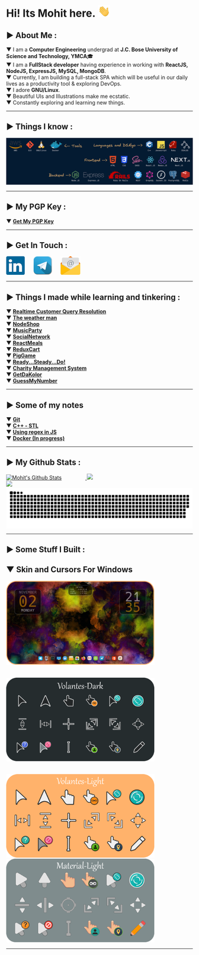 # Hi! Its Mohit here.&nbsp;<img height="32px" src="./Images/wave.gif"/>

## ▶ About Me :

▼ I am a **Computer Engineering** undergrad at **J.C. Bose University of Science and Technology, YMCA**🎓<br>
▼ I am a **FullStack developer** having experience in working with **ReactJS, NodeJS, ExpressJS, MySQL, MongoDB**.<br>
▼ Currently, I am building a full-stack SPA which will be useful in our daily lives as a productivity tool & exploring DevOps.<br>
▼ I adore **GNU/Linux**.<br>
▼ Beautiful UIs and Illustrations make me ecstatic.<br>
▼ Constantly exploring and learning new things.<br>

---

## ▶ Things I know :

![Tools and Technologies](./Images/Banner.svg)

---

## ▶ My PGP Key :

▼ [**Get My PGP Key**][pgp]

---

## ▶ Get In Touch :

[![LinkedIn](./Images/linkedinlogosmall.png)][linkedin]&nbsp;&nbsp;&nbsp;&nbsp;&nbsp;
[![Telegram](./Images/telegramlogosmall.png)][telegram]&nbsp;&nbsp;&nbsp;&nbsp;&nbsp;
[![Email](./Images/emaillogosmall.png)][email]&nbsp;&nbsp;&nbsp;&nbsp;&nbsp;

---

## ▶ Things I made while learning and tinkering :

▼ **[Realtime Customer Query Resolution][project11]**<br>
▼ **[The weather man][project12]**<br>
▼ **[NodeShop][project8]**<br>
▼ **[MusicParty][project10]**<br>
▼ **[SocialNetwork][project9]**<br>
▼ **[ReactMeals][project6]**<br>
▼ **[ReduxCart][project7]**<br>
▼ **[PigGame][project5]**<br>
▼ **[Ready...Steady...Do!][project2]**<br>
▼ **[Charity Management System][project1]**<br>
▼ **[GetDaKolor][project3]**<br>
▼ **[GuessMyNumber][project4]**<br>

---

## ▶ Some of my notes
▼ **[Git][notes1]**<br>
▼ **[C++ - STL][notes2]**<br>
▼ **[Using regex in JS][notes3]**<br>
▼ **[Docker (In progress)][notes4]**<br>

---

## ▶ My Github Stats :

<a href="#">
 <img height="175px" style="margin-right:64px;" src="https://github-readme-stats-eight-theta.vercel.app/api?username=aystic&count_private=true&hide=stars&show_icons=true&theme=great-gatsby&border_radius=16px&border_color=#999" alt="Mohit's Github Stats"/>
</a>
<a href="#">
  <img height="175px" src="https://github-readme-stats-eight-theta.vercel.app/api/top-langs/?username=aystic&layout=compact&hide=html,css&langs_count=10&theme=great-gatsby&border_radius=16px&border_color=#999"/> 
</a>
<br/>
<a href="#">
  <img src="https://komarev.com/ghpvc/?username=aystic&color=e67e22"/>
</a>

<br/>

<a href="#">
  <img align="center" src="https://github.com/aystic/aystic/blob/output/github-contribution-grid-snake.svg" alt="snake"/>
</a>

---

## ▶ Some Stuff I Built :

## ▼ Skin and Cursors For Windows

<a href="#"><img src="./Images/windowsdesktop.png" width="400px" style="margin-right:32px;margin-bottom:32px;"/></a>
<a href="https://www.deviantart.com/aystic/art/Volantes-Dark-879809065"><img src="./Images/Volantes-Dark.png" width="400px" style="margin-bottom:32px;"/></a>
<a href="https://www.deviantart.com/aystic/art/Volantes-Light-880018331"><img src="./Images/Volantes-Light.png" width="400px" style="margin-right:32px"/></a>
<a href="https://www.deviantart.com/aystic/art/Material-Light-879897389"><img src="./Images/Material-Light.png" width="400px" /></a>

---

[email]: <mailto: itspmohit@gmail.com>
[linkedin]: https://www.linkedin.com/in/aystic/
[project1]: https://github.com/aystic/CharityManagementSystem
[project2]: https://github.com/aystic/ReadySteadyDo
[project3]: https://github.com/aystic/GetDaKolor
[project4]: https://github.com/aystic/GuessMyNumber
[project5]: https://github.com/aystic/PigGame
[project6]: https://github.com/aystic/ReactMeals
[project7]: https://github.com/aystic/ReduxCart
[project8]: https://github.com/aystic/NodeShop
[project9]: https://github.com/aystic/Social-Network
[project10]: https://github.com/aystic/MusicParty
[project11]: https://github.com/aystic/CustomerQueryResolution
[project12]: https://github.com/aystic/theweatherman
[telegram]: https://t.me/aystic0_0
[hack]: https://github.com/source-foundry/Hack
[firacode]: https://github.com/tonsky/FiraCode
[pgp]: https://aystic.github.io/PublicKey/
[material_light]: https://www.deviantart.com/aystic/art/Material-Light-879897389
[volantes_dark]: https://www.deviantart.com/aystic/art/Volantes-Dark-879809065
[volantes_light]: https://www.deviantart.com/aystic/art/Volantes-Light-880018331
[notes1]: https://aystic.github.io/GitNotes/
[notes2]: https://aystic.github.io/CPP-STL/
[notes3]: https://aystic.github.io/jsRegex/
[notes4]: https://aystic.github.io/Docker/
